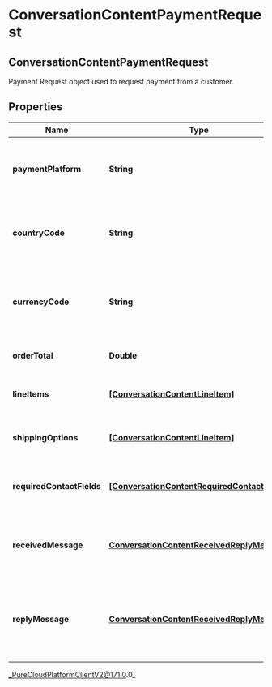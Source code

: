 # ConversationContentPaymentRequest

## ConversationContentPaymentRequest
Payment Request object used to request payment from a customer.

## Properties

|Name | Type | Description | Notes|
|------------ | ------------- | ------------- | -------------|
| **paymentPlatform** | **String** | The payment platform being used (e.g. Apple Pay) | |
| **countryCode** | **String** | The merchant&#39;s two-letter ISO 3166 country code. | |
| **currencyCode** | **String** | The three-letter ISO 4217 currency code for the payment. | |
| **orderTotal** | **Double** | The total price of the order. | |
| **lineItems** | [**[ConversationContentLineItem]**]([ConversationContentLineItem]) | The items that make up the order. | [optional] |
| **shippingOptions** | [**[ConversationContentLineItem]**]([ConversationContentLineItem]) | The available shipping options. | [optional] |
| **requiredContactFields** | [**[ConversationContentRequiredContactField]**]([ConversationContentRequiredContactField]) | Contact fields required to complete the order. | [optional] |
| **receivedMessage** | [**ConversationContentReceivedReplyMessage**](ConversationContentReceivedReplyMessage) | The message prompt to complete a payment transaction. | [optional] |
| **replyMessage** | [**ConversationContentReceivedReplyMessage**](ConversationContentReceivedReplyMessage) | The reply message after the user has completed the payment transaction. | [optional] |



_PureCloudPlatformClientV2@171.0.0_
